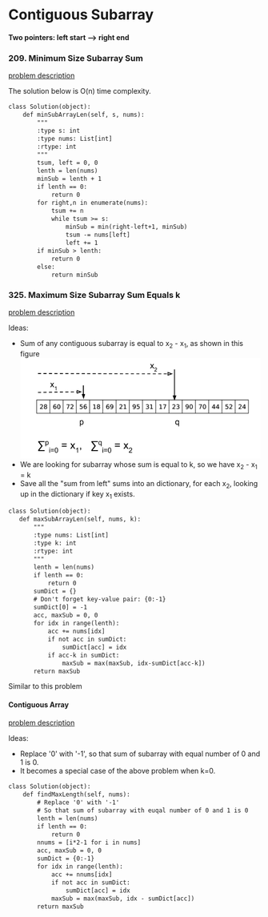 # Contiguous Subarray
#### Two pointers: left start --> right end

### 209. Minimum Size Subarray Sum 

[problem description](https://leetcode.com/problems/minimum-size-subarray-sum/#/description)

The solution below is O(n) time complexity.
```
class Solution(object):
    def minSubArrayLen(self, s, nums):
        """
        :type s: int
        :type nums: List[int]
        :rtype: int
        """
        tsum, left = 0, 0
        lenth = len(nums)
        minSub = lenth + 1
        if lenth == 0:
            return 0
        for right,n in enumerate(nums):
            tsum += n
            while tsum >= s:
                minSub = min(right-left+1, minSub)
                tsum -= nums[left]
                left += 1
        if minSub > lenth:
            return 0
        else:
            return minSub
 ```
 ### 325. Maximum Size Subarray Sum Equals k
 
 [problem description](https://leetcode.com/problems/maximum-size-subarray-sum-equals-k/#/description)
 
 Ideas:
 - Sum of any contiguous subarray is equal to x<sub>2</sub> - x<sub>1</sub>, as shown in this figure ![figure](https://github.com/cchliu/Ltcode/blob/master/ltcode_p325.png)
 - We are looking for subarray whose sum is equal to k, so we have x<sub>2</sub> - x<sub>1</sub> = k
 - Save all the "sum from left" sums into an dictionary, for each x<sub>2</sub>, looking up in the dictionary if key x<sub>1</sub> exists.
 ```
 class Solution(object):
    def maxSubArrayLen(self, nums, k):
        """
        :type nums: List[int]
        :type k: int
        :rtype: int
        """
        lenth = len(nums)
        if lenth == 0:
            return 0
        sumDict = {}
        # Don't forget key-value pair: {0:-1}
        sumDict[0] = -1
        acc, maxSub = 0, 0
        for idx in range(lenth):
            acc += nums[idx]
            if not acc in sumDict:
                sumDict[acc] = idx
            if acc-k in sumDict:
                maxSub = max(maxSub, idx-sumDict[acc-k])
        return maxSub
 ```
Similar to this problem
#### Contiguous Array
[problem description](https://leetcode.com/problems/contiguous-array/#/description)

Ideas:
- Replace '0' with '-1', so that sum of subarray with equal number of 0 and 1 is 0.
- It becomes a special case of the above problem when k=0.
```
class Solution(object):
    def findMaxLength(self, nums):
        # Replace '0' with '-1'
        # So that sum of subarray with euqal number of 0 and 1 is 0
        lenth = len(nums)
        if lenth == 0:
            return 0
        nnums = [i*2-1 for i in nums]
        acc, maxSub = 0, 0
        sumDict = {0:-1}
        for idx in range(lenth):
            acc += nnums[idx]
            if not acc in sumDict:
                sumDict[acc] = idx
            maxSub = max(maxSub, idx - sumDict[acc])    
        return maxSub
```

